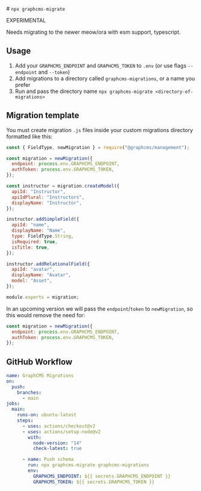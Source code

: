 # `npx graphcms-migrate`

EXPERIMENTAL

Needs migrating to the newer meow/ora with esm support, typescript.

## Usage

1. Add your `GRAPHCMS_ENDPOINT` and `GRAPHCMS_TOKEN` to `.env` (or use flags `--endpoint` and `--token`)
2. Add migrations to a directory called `graphcms-migrations`, or a name you prefer
3. Run and pass the directory name `npx graphcms-migrate <directory-of-migrations>`

## Migration template

You must create migration `.js` files inside your custom migrations directory formatted like this:

```js
const { FieldType, newMigration } = require("@graphcms/management");

const migration = newMigration({
  endpoint: process.env.GRAPHCMS_ENDPOINT,
  authToken: process.env.GRAPHCMS_TOKEN,
});

const instructor = migration.createModel({
  apiId: "Instructor",
  apiIdPlural: "Instructors",
  displayName: "Instructor",
});

instructor.addSimpleField({
  apiId: "name",
  displayName: "Name",
  type: FieldType.String,
  isRequired: true,
  isTitle: true,
});

instructor.addRelationalField({
  apiId: "avatar",
  displayName: "Avatar",
  model: "Asset",
});

module.exports = migration;
```

In an upcoming version we will pass the `endpoint`/`token` to `newMigration`, so this would remove the need for:

```js
const migration = newMigration({
  endpoint: process.env.GRAPHCMS_ENDPOINT,
  authToken: process.env.GRAPHCMS_TOKEN,
});
```

## GitHub Workflow

```yml
name: GraphCMS Migrations
on:
  push:
    branches:
      - main
jobs:
  main:
    runs-on: ubuntu-latest
    steps:
      - uses: actions/checkout@v2
      - uses: actions/setup-node@v2
        with:
          node-version: "14"
          check-latest: true

      - name: Push schema
        run: npx graphcms-migrate graphcms-migrations
        env:
          GRAPHCMS_ENDPOINT: ${{ secrets.GRAPHCMS_ENDPOINT }}
          GRAPHCMS_TOKEN: ${{ secrets.GRAPHCMS_TOKEN }}
```
